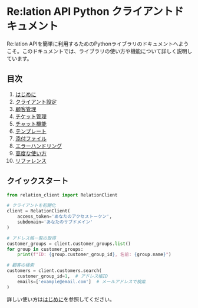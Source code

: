 # Re:lation API Python クライアントドキュメント

Re:lation APIを簡単に利用するためのPythonライブラリのドキュメントへようこそ。このドキュメントでは、ライブラリの使い方や機能について詳しく説明しています。

## 目次

1. [はじめに](./getting_started.md)
2. [クライアント設定](./client_configuration.md)
3. [顧客管理](./customers.md)
4. [チケット管理](./tickets.md)
5. [チャット機能](./chats.md)
6. [テンプレート](./templates.md)
7. [添付ファイル](./attachments.md)
8. [エラーハンドリング](./error_handling.md)
9. [高度な使い方](./advanced_usage.md)
10. [リファレンス](./reference.md)

## クイックスタート

```python
from relation_client import RelationClient

# クライアントを初期化
client = RelationClient(
    access_token='あなたのアクセストークン',
    subdomain='あなたのサブドメイン'
)

# アドレス帳一覧の取得
customer_groups = client.customer_groups.list()
for group in customer_groups:
    print(f"ID: {group.customer_group_id}, 名前: {group.name}")

# 顧客の検索
customers = client.customers.search(
    customer_group_id=1,  # アドレス帳ID
    emails=['example@email.com']  # メールアドレスで検索
)
```

詳しい使い方は[はじめに](./getting_started.md)を参照してください。 